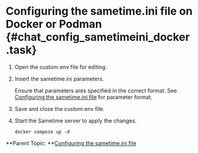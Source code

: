 # Configuring the sametime.ini file on Docker or Podman {#chat_config_sametimeini_docker .task}

1.  Open the custom.env file for editing.

2.  Insert the sametime.ini parameters.

    Ensure that parameters ares specified in the correct format. See [Configuring the sametime.ini file](chat_configuring_sametimeini.md) for parameter format.

3.  Save and close the custom.env file.

4.  Start the Sametime server to apply the changes.

    ``` {#codeblock_btc_lj4_k5b}
    docker compose up -d
    
    ```


**Parent Topic:  **[Configuring the sametime.ini file](chat_configuring_sametimeini.md)

